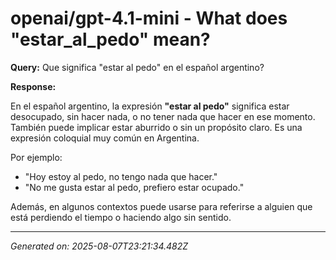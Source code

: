 # openai/gpt-4.1-mini - What does "estar_al_pedo" mean?

**Query:** Que significa "estar al pedo" en el español argentino?



**Response:**

En el español argentino, la expresión **"estar al pedo"** significa estar desocupado, sin hacer nada, o no tener nada que hacer en ese momento. También puede implicar estar aburrido o sin un propósito claro. Es una expresión coloquial muy común en Argentina.

Por ejemplo:  
- "Hoy estoy al pedo, no tengo nada que hacer."  
- "No me gusta estar al pedo, prefiero estar ocupado."

Además, en algunos contextos puede usarse para referirse a alguien que está perdiendo el tiempo o haciendo algo sin sentido.

---
*Generated on: 2025-08-07T23:21:34.482Z*
